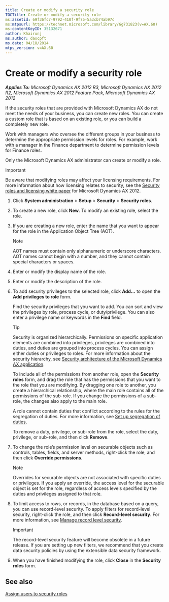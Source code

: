 ```yaml
---
title: Create or modify a security role
TOCTitle: Create or modify a security role
ms:assetid: 69f36fc7-9792-410f-9f75-5a3cb74ab97c
ms:mtpsurl: https://technet.microsoft.com/library/Gg731823(v=AX.60)
ms:contentKeyID: 35132671
author: Khairunj
ms.author: daxcpft
ms.date: 04/18/2014
mtps_version: v=AX.60
---
```


# Create or modify a security role 


_**Applies To:** Microsoft Dynamics AX 2012 R3, Microsoft Dynamics AX 2012 R2, Microsoft Dynamics AX 2012 Feature Pack, Microsoft Dynamics AX 2012_

If the security roles that are provided with Microsoft Dynamics AX do not meet the needs of your business, you can create new roles. You can create a custom role that is based on an existing role, or you can build a completely new role.

Work with managers who oversee the different groups in your business to determine the appropriate permission levels for roles. For example, work with a manager in the Finance department to determine permission levels for Finance roles.

Only the Microsoft Dynamics AX administrator can create or modify a role.


> [!IMPORTANT]
> <P>Be aware that modifying roles may affect your licensing requirements. For more information about how licensing relates to security, see the <A href="https://go.microsoft.com/fwlink/?linkid=228370">Security roles and licensing white paper</A> for Microsoft Dynamics AX 2012.</P>



1.  Click **System administration** \> **Setup** \> **Security** \> **Security roles**.

2.  To create a new role, click **New**. To modify an existing role, select the role.

3.  If you are creating a new role, enter the name that you want to appear for the role in the Application Object Tree (AOT).
    

    > [!NOTE]
    > <P>AOT names must contain only alphanumeric or underscore characters. AOT names cannot begin with a number, and they cannot contain special characters or spaces.</P>



4.  Enter or modify the display name of the role.

5.  Enter or modify the description of the role.

6.  To add security privileges to the selected role, click **Add...** to open the **Add privileges to role** form.
    
    Find the security privileges that you want to add. You can sort and view the privileges by role, process cycle, or duty/privilege. You can also enter a privilege name or keywords in the **Find** field.
    

    > [!TIP]
    > <P>Security is organized hierarchically. Permissions on specific application elements are combined into privileges, privileges are combined into duties, and duties are grouped into process cycles. You can assign either duties or privileges to roles. For more information about the security hierarchy, see <A href="security-architecture-of-the-microsoft-dynamics-ax-application.md">Security architecture of the Microsoft Dynamics AX application</A>.</P>

    
    To include all of the permissions from another role, open the **Security roles** form, and drag the role that has the permissions that you want to the role that you are modifying. By dragging one role to another, you create a hierarchical relationship, where the main role contains all of the permissions of the sub-role. If you change the permissions of a sub-role, the changes also apply to the main role.
    
    A role cannot contain duties that conflict according to the rules for the segregation of duties. For more information, see [Set up segregation of duties](set-up-segregation-of-duties.md).
    
    To remove a duty, privilege, or sub-role from the role, select the duty, privilege, or sub-role, and then click **Remove**.

7.  To change the role’s permission level on securable objects such as controls, tables, fields, and server methods, right-click the role, and then click **Override permissions**.
    

    > [!NOTE]
    > <P>Overrides for securable objects are not associated with specific duties or privileges. If you apply an override, the access level for the securable object is set for the role, regardless of access levels specified by the duties and privileges assigned to that role.</P>



8.  To limit access to rows, or records, in the database based on a query, you can use record-level security. To apply filters for record-level security, right-click the role, and then click **Record-level security**. For more information, see [Manage record level security](manage-record-level-security.md).
    

    > [!IMPORTANT]
    > <P>The record-level security feature will become obsolete in a future release. If you are setting up new filters, we recommend that you create data security policies by using the extensible data security framework.</P>



9.  When you have finished modifying the role, click **Close** in the **Security roles** form.

## See also

[Assign users to security roles](assign-users-to-security-roles.md)

  


